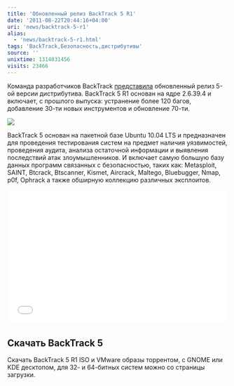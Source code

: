 ```yaml
---
title: 'Обновленный релиз BackTrack 5 R1'
date: '2011-08-22T20:44:16+04:00'
uri: 'news/backtrack-5-r1'
alias: 
  - 'news/backtrack-5-r1.html'
tags: 'BackTrack,Безопасность,дистрибутивы'
source: ''
unixtime: 1314031456
visits: 23466
---
```

Команда разработчиков BackTrack [представила](http://www.backtrack-linux.org/) обновленный релиз 5-ой версии дистрибутива. BackTrack 5 R1 основан на ядре 2.6.39.4 и включает, с прошлого выпуска: устранение более 120 багов, добавление 30-ти новых инструментов и обновление 70-ти.

[![](img/2011/08/22/20-00/bt5-1-6070186414-o.jpg)](img/2011/08/22/20-00/bt5-1-6070186414-o.jpg)

BackTrack 5 основан на пакетной базе Ubuntu 10.04 LTS и предназначен для проведения тестирования систем на предмет наличия уязвимостей, проведения аудита, анализа остаточной информации и выявления последствий атак злоумышленников. И включает самую большую базу данных программ связанных с безопасностью, таких как: Metasploit, SAINT, Btcrack, Btscanner, Kismet, Aircrack, Maltego, Bluebugger, Nmap, p0f, Ophrack а также обширную коллекцию различных эксплоитов.

<iframe src="//player.vimeo.com/video/23347352?title=0&amp;byline=0&amp;portrait=0" width="500" height="305" frameborder="0"></iframe> 

## Скачать BackTrack 5

Скачать BackTrack 5 R1 ISO и VMware образы торрентом, с GNOME или KDE десктопом, для 32- и 64-битных систем можно со страницы загрузки.

